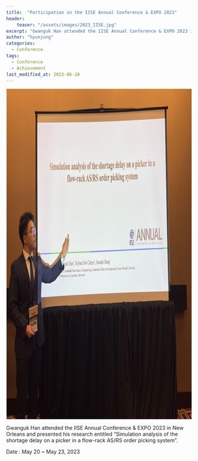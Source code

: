 ```yaml
---
title:  "Participation in the IISE Annual Conference & EXPO 2023"
header:
    teaser: "/assets/images/2023_IISE.jpg"
excerpt: "Gwanguk Han attended the IISE Annual Conference & EXPO 2023 in New Orleans and presented his research entitled “Simulation analysis of the shortage delay on a picker in a flow-rack AS/RS order picking system”. "
author: "hyunjung"
categories:
  - Conference
tags:
  - Conference
  - Achievement
last_modified_at: 2023-06-28
---
```

<img align="center" width="900" height="900" style="border: 1px solid white" src="/assets/images/2023_IISE.jpg"> 

Gwanguk Han attended the IISE Annual Conference & EXPO 2023 in New Orleans and presented his research entitled “Simulation analysis of the shortage delay on a picker in a flow-rack AS/RS order picking system”.

Date : May 20 ~ May 23, 2023